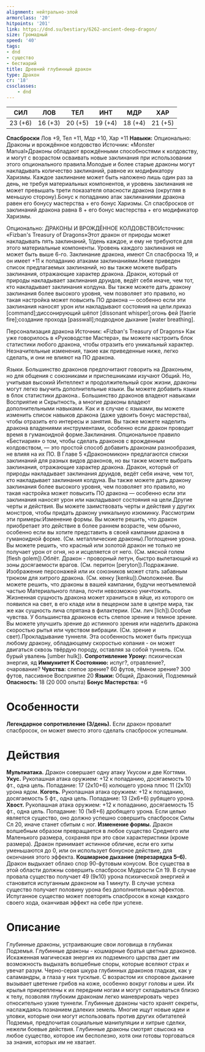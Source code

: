 ```yaml
---
alignment: нейтрально-злой
armorclass: '20'
hitpoints: '201'
link: https://dnd.su/bestiary/6262-ancient-deep-dragon/
size: Громадный
speed: '40'
tags:
- dnd
- существо
- бестиарий
title: Древний глубинный дракон
type: Дракон
cr: '18'
cssclasses:
    - dnd
---
```



| СИЛ | ЛОВ | ТЕЛ | ИНТ | МДР | ХАР |
|---|---|---|---|---|---|
| 23 (+6) | 16 (+3) | 20 (+5) | 19 (+4) | 18 (+4) | 21 (+5) |
**Спасброски** Лов +9, Тел +11, Мдр +10, Хар +11
**Навыки:** Опционально: Драконы и врождённое колдовство
Источник: «Monster Manual»Драконы обладают врождёнными способностями к колдовству, и могут с возрастом осваивать новые заклинания при использовании этого опционального правила.Молодые и более старые драконы могут накладывать количество заклинаний, равное их модификатору Харизмы. Каждое заклинание может быть наложено лишь один раз за день, не требуя материальных компонентов, и уровень заклинания не может превышать трети показателя опасности дракона (округляя в меньшую сторону).Бонус к попаданию атак заклинаниями дракона равен его бонусу мастерства + его бонус Харизмы. Сл спасбросков от заклинаний дракона равна 8 + его бонус мастерства + его модификатор Харизмы.

Опционально: ДРАКОНЫ И ВРОЖДЁННОЕ КОЛДОВСТВОИсточник: «Fizban's Treasury of Dragons»Этот дракон от природы может накладывать пять заклинаний, 1/день каждое, и ему не требуются для этого материальные компоненты. Уровень каждого заклинания не может быть выше 6-го. Заклинание дракона, имеют Сл спасброска 19, и он имеет +11 к попаданию атаками заклинаниями.Ниже приведен список предлагаемых заклинаний, но вы также можете выбрать заклинания, отражающие характер дракона. Дракон, который от природы накладывает заклинания друидов, ведёт себя иначе, чем тот, кто накладывает заклинания колдуна. Вы также можете дать дракону заклинания более высокого уровня, чем позволяет это правило, но такая настройка может повысить ПО дракона — особенно если эти заклинания наносят урон или накладывают состояния на цели.приказ [command];диссонирующий шёпот [dissonant whisper];огонь фей [faerie fire];создание прохода [passwall];подводное дыхание [water breathing].

Персонализация дракона
Источник: «Fizban's Treasury of Dragons»
Как уже говорилось в «Руководстве Мастера», вы можете настроить блок статистики любого дракона, чтобы отразить его уникальный характер. Незначительные изменения, такие как приведенные ниже, легко сделать, и они не влияют на ПО дракона.

Языки. Большинство драконов предпочитают говорить на Драконьем, но для общения с союзниками и приспешниками изучают Общий. Но, учитывая высокий Интеллект и продолжительный срок жизни, драконы могут легко выучить дополнительные языки. Вы можете добавить языки в блок статистики дракона.. Большинство драконов владеют навыками Восприятие и Скрытность, а многие драконы владеют дополнительными навыками. Как и в случае с языками, вы можете изменить список навыков дракона (даже удвоить бонус мастерства), чтобы отразить его интересы и занятия. Вы также можете наделить дракона владениями инструментами, особенно если дракон проводит время в гуманоидной форме.Заклинания. Опциональное правило «Бестиария» о том, чтобы сделать драконов с врожденным колдовством, — это простой способ добавить драконам разнообразия, не влияя на их ПО. В Главе 5 «Дракономикон» предлагаются списки заклинаний для разных видов драконов, но вы также можете выбрать заклинания, отражающие характер дракона. Дракон, который от природы накладывает заклинания друидов, ведёт себя иначе, чем тот, кто накладывает заклинания колдуна. Вы также можете дать дракону заклинания более высокого уровня, чем позволяет это правило, но такая настройка может повысить ПО дракона — особенно если эти заклинания наносят урон или накладывают состояния на цели.Другие черты и действия. Вы можете заимствовать черты и действия у других монстров, чтобы придать дракону уникальную изюминку. Рассмотрим эти примеры:Изменение формы. Вы можете решить, что дракон приобретает это действие в более раннем возрасте, чем обычно, особенно если вы хотите представить в своей кампании дракона в гуманоидной форме. (См. металлические драконы).Поглощение урона. Вы можете решить, что красный или золотой дракон не только не получает урон от огня, но и исцеляется от него. (См. мясной голем [flesh golem]).Облёт. Дракон - проворный летун, быстро вылетающий из зоны досягаемости врагов. (См. перитон [peryton]).Подражание. Изображение персонажей или их союзников может стать забавным трюком для хитрого дракона. (См. кенку [kenku]).Омоложение. Вы можете решить, что драконы в вашей кампании, будучи неотъемлемой частью Материального плана, почти невозможно уничтожить. Жизненная сущность дракона может храниться в яйце, из которого он появился на свет, в его кладе или в пещерном зале в центре мира, так же как сущность лича спрятана в филактерии. (См. лич [lich]).Особые чувства. У большинства драконов есть слепое зрение и темное зрение. Вы можете улучшить зрение до истинного зрения или наделить дракона скоростью рытья или чувством вибрации. (См. зрение и свет).Прокладывание туннеля.  Эта особенность может быть присуща любому дракону, обладающему скоростью копания - он может двигаться сквозь твёрдую породу, оставляя за собой туннель. (См. бурый увалень [umber hulk]).
**Сопротивление Урону:** психическая энергия, яд
**Иммунитет К Состоянию:** испуг?, отравление?, очарование?
**Чувства:** слепое зрение? 60 футов, тёмное зрение? 300 футов, пассивное Восприятие 20
**Языки:** Общий, Драконий, Подземный
**Опасность:** 18 (20 000 опыта)
**Бонус Мастерства:** +6


# Особенности
**Легендарное сопротивление (3/день).** Если дракон провалит спасбросок, он может вместо этого сделать спасбросок успешным.


# Действия
**Мультиатака.** Дракон совершает одну атаку Укусом и две Когтями.
**Укус.** Рукопашная атака оружием: +12 к попаданию, досягаемость 10 фт., одна цель. Попадание: 17 (2к10+6) колющего урона плюс 11 (2к10) урона ядом.
**Коготь.** Рукопашная атака оружием: +12 к попаданию, досягаемость 5 фт., одна цель. Попадание: 13 (2к6+6) рубящего урона.
**Хвост.** Рукопашная атака оружием: +12 к попаданию, досягаемость 15 фт., одна цель. Попадание: 10 (1к8+6) дробящего урона. Если целью является существо, оно должно успешно совершить спасбросок Силы Сл 20, иначе станет сбитым с ног.
**Изменение формы.** Дракон волшебным образом превращается в любое существо Среднего или Маленького размера, сохраняя при это свои характеристики (кроме размера). Дракон принимает истинное обличие, если его хиты уменьшаются до 0, или он использует бонусное действие, для окончания этого эффекта.
**Кошмарное дыхание (перезарядка 5–6).** Дракон выдыхает облако спор 90-футовым конусом. Все существа в этой области должны совершить спасбросок Мудрости Сл 19. В случае провала существо получает 49 (9к10) урона психической энергией и становится испуганным драконом на 1 минуту. В случае успеха существо получает половину урона без дополнительных эффектов. Испуганное существо может повторять спасбросок в конце каждого своего хода, оканчивая эффект на себе при успехе.


# Описание
Глубинные драконы, устраивающие свои логовища в глубинах Подземья. Глубинные драконы - кошмарные братья цветных драконов. Искаженная магическая энергия их подземного царства дает им возможность выдыхать волшебные споры, которые вселяют страх и увечат разум. Черно-серая шкура глубинных драконов гладкая, как у саламандры, а глаза у них тусклые. С возрастом их споровое дыхание вызывает цветение грибов на коже, особенно вокруг головы и шеи. Их крылья прикреплены к их передним ногам и могут складываться близко к телу, позволяя глубоким драконам легко маневрировать через относительно узкие туннели. Глубинные драконы часто хранят секреты, наслаждаясь познанием далеких земель. Многие ищут новые идеи и уловки, которые они могут использовать против других обитателей Подземья, предпочитая социальные манипуляции и хитрые сделки, нежели боевые действия. Глубинные драконы смотрят свысока на любое существо, которое им бесполезно, хотя они готовы торговаться за знания, которых им не хватает.